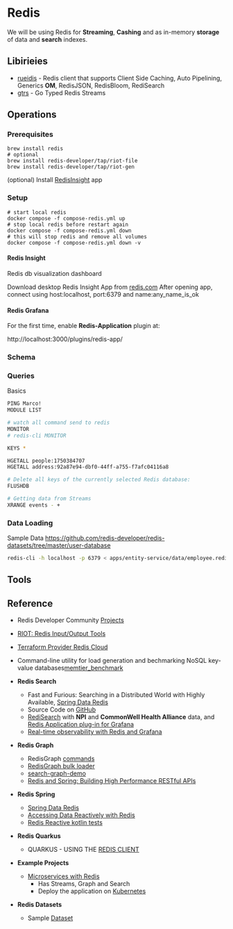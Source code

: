 # Redis
We will be using Redis for **Streaming**, **Cashing** and as in-memory **storage** of data and **search** indexes.

## Libirieies 

- [rueidis](https://github.com/redis/rueidis) - Redis client that supports Client Side Caching, Auto Pipelining, Generics **OM**, RedisJSON, RedisBloom, RediSearch
- [gtrs](https://github.com/dranikpg/gtrs) - Go Typed Redis Streams

## Operations

### Prerequisites

```shell
brew install redis
# optional
brew install redis-developer/tap/riot-file
brew install redis-developer/tap/riot-gen
```
(optional) Install [RedisInsight](https://redis.com/redis-enterprise/redis-insight/) app

### Setup

```shell
# start local redis
docker compose -f compose-redis.yml up
# stop local redis before restart again
docker compose -f compose-redis.yml down
# this will stop redis and remove all volumes
docker compose -f compose-redis.yml down -v 
```

#### Redis Insight

Redis db visualization dashboard

Download desktop Redis Insight App from [redis.com](https://redis.com/redis-enterprise/redis-insight/)
After opening app, connect using host:localhost, port:6379 and name:any_name_is_ok

#### Redis Grafana

For the first time, enable **Redis-Application** plugin at:

http://localhost:3000/plugins/redis-app/

### Schema

### Queries

Basics

```bash
PING Marco!
MODULE LIST

# watch all command send to redis
MONITOR
# redis-cli MONITOR
```

```bash
KEYS *

HGETALL people:1750384707
HGETALL address:92a87e94-dbf0-44ff-a755-f7afc04116a8

# Delete all keys of the currently selected Redis database:
FLUSHDB

# Getting data from Streams
XRANGE events - +
```

### Data Loading

Sample Data https://github.com/redis-developer/redis-datasets/tree/master/user-database

```bash
redis-cli -h localhost -p 6379 < apps/entity-service/data/employee.redis
```

## Tools

## Reference
- Redis Developer Community [Projects](https://github.com/redis-developer)
- [RIOT: Redis Input/Output Tools](https://github.com/redis-developer/riot)
- [Terraform Provider Redis Cloud](https://github.com/RedisLabs/terraform-provider-rediscloud)
- Command-line utility for load generation and bechmarking NoSQL key-value databases[memtier_benchmark](https://github.com/RedisLabs/memtier_benchmark)

- **Redis Search**
    - Fast and Furious: Searching in a Distributed World with Highly Available, [Spring Data Redis](https://www.youtube.com/watch?v=QZdUXrzdxos)
    - Source Code on [GitHub](https://github.com/Redislabs-Solution-Architects/rediscogs)
    - [RediSearch](https://volkovlabs.com/i-taught-my-wife-how-to-use-redisearch-2-0-77d6f32660df) with **NPI** and **CommonWell Health Alliance** data, and  [Redis Application plug-in for Grafana](https://grafana.com/grafana/plugins/redis-datasource/)
    - [Real-time observability with Redis and Grafana](https://docs.google.com/presentation/d/1dt4lduof6qIZF1dJ8Sv4_sCjKYHBY_a5ODAVQSEANgE/edit#slide=id.g9bf045ab42_0_40)

- **Redis Graph**
    - RedisGraph [commands](https://oss.redislabs.com/redisgraph/commands/)
    - [RedisGraph bulk loader](https://github.com/RedisGraph/redisgraph-bulk-loader)
    - [search-graph-demo](https://github.com/stockholmux/conf19-search-graph-demo)
    - [Redis and Spring: Building High Performance RESTful APIs](https://github.com/wilvdb/redi2read/blob/main/src/main/kotlin/com/redislabs/edu/redi2read/services/RecommendationService.kt)

- **Redis Spring**
    - [Spring Data Redis](https://docs.spring.io/spring-data/redis/docs/2.5.3/reference/html/#why-spring-redis)
    - [Accessing Data Reactively with Redis](https://spring.io/guides/gs/spring-data-reactive-redis/)
    - [Redis Reactive kotlin tests](https://github.com/spring-projects/spring-data-redis/blob/main/src/test/kotlin/org/springframework/data/redis/core/ReactiveHashOperationsExtensionsUnitTests.kt)

- **Redis Quarkus**
    - QUARKUS - USING THE [REDIS CLIENT](https://quarkus.io/guides/redis)

- **Example Projects**
    - [Microservices with Redis](https://github.com/redis-developer/redis-microservices-demo)
        - Has Streams, Graph and Search
        - Deploy the application on [Kubernetes](https://github.com/redis-developer/redis-microservices-demo/tree/master/kubernetes)

- **Redis Datasets**
    - Sample [Dataset](https://github.com/redis-developer/redis-datasets)
